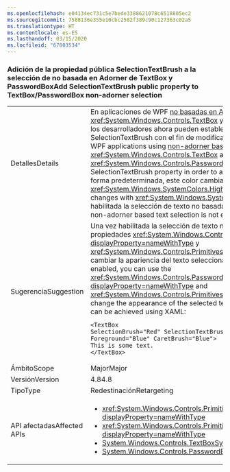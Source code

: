 ```yaml
---
ms.openlocfilehash: e04134ec731c5e7bede3388621078c6518805ec2
ms.sourcegitcommit: 7588136e355e10cbc2582f389c90c127363c02a5
ms.translationtype: HT
ms.contentlocale: es-ES
ms.lasthandoff: 03/15/2020
ms.locfileid: "67803534"
---
```

### <a name="add-selectiontextbrush-public-property-to-textboxpasswordbox-non-adorner-selection"></a><span data-ttu-id="d4df5-101">Adición de la propiedad pública SelectionTextBrush a la selección de no basada en Adorner de TextBox y PasswordBox</span><span class="sxs-lookup"><span data-stu-id="d4df5-101">Add SelectionTextBrush public property to TextBox/PasswordBox non-adorner selection</span></span>

|   |   |
|---|---|
|<span data-ttu-id="d4df5-102">Detalles</span><span class="sxs-lookup"><span data-stu-id="d4df5-102">Details</span></span>|<span data-ttu-id="d4df5-103">En aplicaciones de WPF [no basadas en Adorner según la selección de texto](https://github.com/Microsoft/dotnet/blob/master/Documentation/compatibility/wpf-TextBox-PasswordBox-text-selection-does-not-follow-system-colors.md) para <xref:System.Windows.Controls.TextBox> y <xref:System.Windows.Controls.PasswordBox>, los desarrolladores ahora pueden establecer la propiedad agregada recientemente de SelectionTextBrush con el fin de modificar la representación del texto seleccionado.</span><span class="sxs-lookup"><span data-stu-id="d4df5-103">In WPF applications using [non-adorner based text selection](https://github.com/Microsoft/dotnet/blob/master/Documentation/compatibility/wpf-TextBox-PasswordBox-text-selection-does-not-follow-system-colors.md) for <xref:System.Windows.Controls.TextBox> and <xref:System.Windows.Controls.PasswordBox>, developers may now set the newly added SelectionTextBrush property in order to alter the rendering of the selected text.</span></span>  <span data-ttu-id="d4df5-104">De forma predeterminada, este color cambia con <xref:System.Windows.SystemColors.HighlightTextBrushKey>.</span><span class="sxs-lookup"><span data-stu-id="d4df5-104">By default, this color changes with <xref:System.Windows.SystemColors.HighlightTextBrushKey>.</span></span>  <span data-ttu-id="d4df5-105">Si no está habilitada la selección de texto no basada en Adorner, esta propiedad no hace nada.</span><span class="sxs-lookup"><span data-stu-id="d4df5-105">If non-adorner based text selection is not enabled, this property does nothing.</span></span>|
|<span data-ttu-id="d4df5-106">Sugerencia</span><span class="sxs-lookup"><span data-stu-id="d4df5-106">Suggestion</span></span>|<span data-ttu-id="d4df5-107">Una vez habilitada la selección de texto no basada en Adorner, puede usar las propiedades <xref:System.Windows.Controls.PasswordBox.SelectionTextBrush?displayProperty=nameWithType> y <xref:System.Windows.Controls.Primitives.TextBoxBase.SelectionTextBrush> para cambiar la apariencia del texto seleccionado.</span><span class="sxs-lookup"><span data-stu-id="d4df5-107">Once non-adorner based text selection is enabled, you can use the <xref:System.Windows.Controls.PasswordBox.SelectionTextBrush?displayProperty=nameWithType> and <xref:System.Windows.Controls.Primitives.TextBoxBase.SelectionTextBrush> property to change the appearance of the selected text.</span></span> <span data-ttu-id="d4df5-108">Esto puede realizarse mediante XAML:</span><span class="sxs-lookup"><span data-stu-id="d4df5-108">This can be achieved using XAML:</span></span><pre><code class="lang-xaml">&lt;TextBox SelectionBrush=&quot;Red&quot; SelectionTextBrush=&quot;White&quot;  SelectionOpacity=&quot;0.5&quot;&#13;&#10;Foreground=&quot;Blue&quot; CaretBrush=&quot;Blue&quot;&gt;&#13;&#10;This is some text.&#13;&#10;&lt;/TextBox&gt;&#13;&#10;</code></pre>|
|<span data-ttu-id="d4df5-109">Ámbito</span><span class="sxs-lookup"><span data-stu-id="d4df5-109">Scope</span></span>|<span data-ttu-id="d4df5-110">Major</span><span class="sxs-lookup"><span data-stu-id="d4df5-110">Major</span></span>|
|<span data-ttu-id="d4df5-111">Versión</span><span class="sxs-lookup"><span data-stu-id="d4df5-111">Version</span></span>|<span data-ttu-id="d4df5-112">4.8</span><span class="sxs-lookup"><span data-stu-id="d4df5-112">4.8</span></span>|
|<span data-ttu-id="d4df5-113">Tipo</span><span class="sxs-lookup"><span data-stu-id="d4df5-113">Type</span></span>|<span data-ttu-id="d4df5-114">Redestinación</span><span class="sxs-lookup"><span data-stu-id="d4df5-114">Retargeting</span></span>|
|<span data-ttu-id="d4df5-115">API afectadas</span><span class="sxs-lookup"><span data-stu-id="d4df5-115">Affected APIs</span></span>|<ul><li><xref:System.Windows.Controls.Primitives.TextBoxBase.SelectionTextBrushProperty?displayProperty=nameWithType></li><li><xref:System.Windows.Controls.Primitives.TextBoxBase.SelectionTextBrush?displayProperty=nameWithType></li><li>[<span data-ttu-id="d4df5-116">System.Windows.Controls.TextBox</span><span class="sxs-lookup"><span data-stu-id="d4df5-116">System.Windows.Controls.TextBox</span></span>](xref:System.Windows.Controls.TextBox)</li><li>[<span data-ttu-id="d4df5-117">System.Windows.Controls.PasswordBox</span><span class="sxs-lookup"><span data-stu-id="d4df5-117">System.Windows.Controls.PasswordBox</span></span>](xref:System.Windows.Controls.PasswordBox)</li></ul>|
